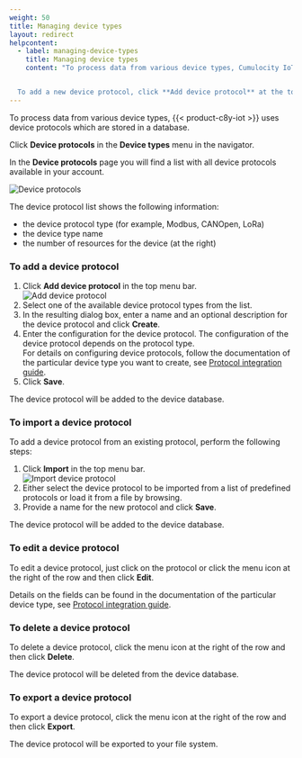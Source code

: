 ```yaml
---
weight: 50
title: Managing device types
layout: redirect
helpcontent:
  - label: managing-device-types
    title: Managing device types
    content: "To process data from various device types, Cumulocity IoT uses device protocols. Each device protocol is configured for a particular device protocol type (for example Modbus, LoRa, LWM2M).


  To add a new device protocol, click **Add device protocol** at the top right, select a device protocol type and configure it following the instructions for the particular type in the *Protocol integration guide*."
---
```


To process data from various device types, {{< product-c8y-iot >}} uses device protocols which are stored in a database.

Click **Device protocols** in the **Device types** menu in the navigator.

In the **Device protocols** page you will find a list with all device protocols available in your account.

![Device protocols](/images/users-guide/DeviceManagement/devmgmt-device-protocols.png)

The device protocol list shows the following information:

* the device protocol type (for example, Modbus, CANOpen, LoRa)
* the device type name
* the number of resources for the device (at the right)

### To add a device protocol

1. Click **Add device protocol** in the top menu bar.
 <br>![Add device protocol](/images/users-guide/DeviceManagement/devmgmt-device-protocol-add.png)
2. Select one of the available device protocol types from the list.
3. In the resulting dialog box, enter a name and an optional description for the device protocol and click **Create**.
4. Enter the configuration for the device protocol. The configuration of the device protocol depends on the protocol type. <br>
For details on configuring device protocols, follow the documentation of the particular device type you want to create, see [Protocol integration guide](/protocol-integration/overview).
5. Click **Save**.

The device protocol will be added to the device database.

### To import a device protocol

To add a device protocol from an existing protocol, perform the following steps:

1. Click **Import** in the top menu bar.
 <br>![Import device protocol](/images/users-guide/DeviceManagement/devmgmt-device-protocol-import.png)
2. Either select the device protocol to be imported from a list of predefined protocols or load it from a file by browsing.
3. Provide a name for the new protocol and click **Save**.

The device protocol will be added to the device database.

### To edit a device protocol

To edit a device protocol, just click on the protocol or click the menu icon at the right of the row and then click **Edit**.

Details on the fields can be found in the documentation of the particular device type, see [Protocol integration guide](/protocol-integration/overview).

### To delete a device protocol

To delete a device protocol, click the menu icon at the right of the row and then click **Delete**.

The device protocol will be deleted from the device database.

### To export a device protocol

To export a device protocol, click the menu icon at the right of the row and then click **Export**.

The device protocol will be exported to your file system.
